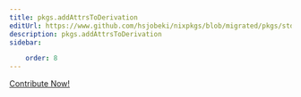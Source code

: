 ```yaml
---
title: pkgs.addAttrsToDerivation
editUrl: https://www.github.com/hsjobeki/nixpkgs/blob/migrated/pkgs/stdenv/adapters.nix#L148C26
description: pkgs.addAttrsToDerivation
sidebar:

    order: 8
---
```


<a href="https://www.github.com/hsjobeki/nixpkgs/blob/migrated/pkgs/stdenv/adapters.nix#L148C26">Contribute Now!</a>



